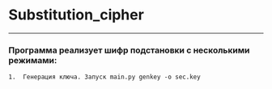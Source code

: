 # Substitution_cipher
___
### Программа реализует шифр подстановки c несколькими режимами:
    1.  Генерация ключа. Запуск main.py genkey -o sec.key
    
